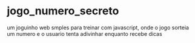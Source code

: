# jogo_numero_secreto
 um joguinho web smples para treinar com javascript, onde o jogo sorteia um numero e o usuario tenta adivinhar enquanto recebe dicas
